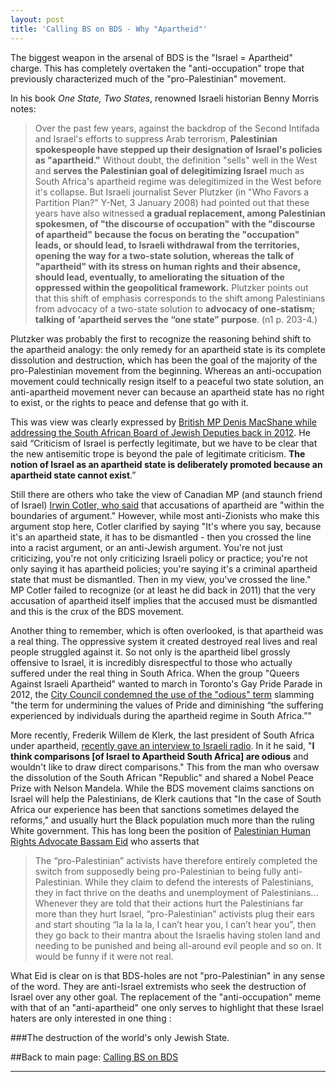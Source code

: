 ```yaml
---
layout: post
title: 'Calling BS on BDS - Why "Apartheid"'
---
```


The biggest weapon in the arsenal of BDS is the "Israel = Apartheid" charge. This has completely overtaken the "anti-occupation" trope that previously characterized much of the "pro-Palestinian" movement.

In his book *One State, Two States*, renowned Israeli historian Benny Morris notes:

>Over the past few years, against the backdrop of the Second Intifada and Israel's efforts to suppress Arab terrorism, **Palestinian spokespeople have stepped up their designation of Israel's policies as "apartheid."** Without doubt, the definition "sells" well in the West and **serves the Palestinian goal of delegitimizing Israel** much as South Africa's apartheid regime was delegitimized in the West before it's collapse. But Israeli journalist Sever Plutzker (in "Who Favors a Partition Plan?" Y-Net, 3 January 2008) had pointed out that these years have also witnessed **a gradual replacement, among Palestinian spokesmen, of "the discourse of occupation" with the "discourse of apartheid" because the focus on berating the "occupation" leads, or should lead, to Israeli withdrawal from the territories, opening the way for a two-state solution, whereas the talk of "apartheid" with its stress on human rights and their absence, should lead, eventually, to ameliorating the situation of the oppressed within the geopolitical framework.** Plutzker points out that this shift of emphasis corresponds to the shift among Palestinians from advocacy of a two-state solution to **advocacy of one-statism; talking of ‘apartheid serves the “one state” purpose**. (n1 p. 203-4.)

Plutzker was probably the first to recognize the reasoning behind shift to the apartheid analogy: the only remedy for an apartheid state is its complete dissolution and destruction, which has been the goal of the majority of the pro-Palestinian movement from the beginning. Whereas an anti-occupation movement could technically resign itself to a peaceful two state solution, an anti-apartheid movement never can because an apartheid state has no right to exist, or the rights to peace and defense that go with it.

This was view was clearly expressed by [British MP Denis MacShane while addressing the South African Board of Jewish Deputies back in 2012](http://www.algemeiner.com/2012/09/06/british-mp-south-african-boycott-of-israel-like-nazi-boycott-of-jewish-shops/). He said “Criticism of Israel is perfectly legitimate, but we have to be clear that the new antisemitic trope is beyond the pale of legitimate criticism. **The notion of Israel as an apartheid state is deliberately promoted because an apartheid state cannot exist**.”

Still there are others who take the view of Canadian MP (and staunch friend of Israel) [Irwin Cotler, who said](http://www.haaretz.com/weekend/anglo-file/canadian-mp-cotler-calling-israel-an-apartheid-state-can-be-legitimate-free-speech-1.370545) that accusations of apartheid are "within the boundaries of argument." However, while most anti-Zionists who make this argument stop here, Cotler clarified by saying "It's where you say, because it's an apartheid state, it has to be dismantled - then you crossed the line into a racist argument, or an anti-Jewish argument. You're not just criticizing, you're not only criticizing Israeli policy or practice; you're not only saying it has apartheid policies; you're saying it's a criminal apartheid state that must be dismantled. Then in my view, you've crossed the line." MP Cotler failed to recognize (or at least he did back in 2011) that the very accusation of apartheid itself implies that the accused must be dismantled and this is the crux of the BDS movement.

Another thing to remember, which is often overlooked, is that apartheid was a real thing. The oppressive system it created destroyed real lives and real people struggled against it. So not only is the apartheid libel grossly offensive to Israel, it is incredibly disrespectful to those who actually suffered under the real thing in South Africa. When the group "Queers Against Israeli Apartheid" wanted to march in Toronto's Gay Pride Parade in 2012, the [City Council condemned the use of the "odious" term](http://www.torontosun.com/2012/06/07/council-votes-to-condemn-use-of-term-israeli-apartheid) slamming "the term for undermining the values of Pride and diminishing “the suffering experienced by individuals during the apartheid regime in South Africa.”"

More recently, Frederik Willem de Klerk, the last president of South Africa under apartheid, [recently gave an interview to Israeli radio](http://www.haaretz.com/news/diplomacy-defense/1.662293). In it he said, "**I think comparisons [of Israel to Apartheid South Africa] are odious** and wouldn't like to draw direct comparisons." This from the man who oversaw the dissolution of the South African "Republic" and shared a Nobel Peace Prize with Nelson Mandela. While the BDS movement claims sanctions on Israel will help the Palestinians, de Klerk cautions that "In the case of South Africa our experience has been that sanctions sometimes delayed the reforms," and usually hurt the Black population much more than the ruling White government. This has long been the position of [Palestinian Human Rights Advocate Bassam Eid](http://blogs.timesofisrael.com/calling-for-an-awakening-of-conscience-palestinians-are-real-people/) who asserts that

>The “pro-Palestinian” activists have therefore entirely completed the switch from supposedly being pro-Palestinian to being fully anti-Palestinian.  While they claim to defend the interests of Palestinians, they in fact thrive on the deaths and unemployment of Palestinians... Whenever they are told that their actions hurt the Palestinians far more than they hurt Israel, “pro-Palestinian” activists plug their ears and start shouting “la la la la, I can’t hear you, I can’t hear you”, then they go back to their mantra about the Israelis having stolen land and needing to be punished and being all-around evil people and so on.  It would be funny if it were not real.

What Eid is clear on is that BDS-holes are not "pro-Palestinian" in any sense of the word. They are anti-Israel extremists who seek the destruction of Israel over any other goal. The replacement of the "anti-occupation" meme with that of an "anti-apartheid" one only serves to highlight that these Israel haters are only interested in one thing :

###The destruction of the world's only Jewish State.


##Back to main page: [Calling BS on BDS](http://judeanpf.com/callingbsonbds.html)
___
